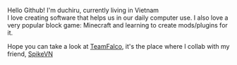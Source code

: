 Hello Github! I'm duchiru, currently living in Vietnam \
I love creating software that helps us in our daily computer use. I also love a very popular block game: Minecraft and learning to create mods/plugins for it.

Hope you can take a look at [TeamFalco](https://github.com/teamfalco), it's the place where I collab with my friend, [SpikeVN](https://github.com/SpikeVN)
